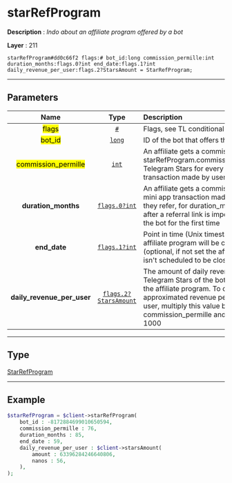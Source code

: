 # starRefProgram

**Description** : *Indo about an affiliate program offered by a bot*

**Layer** : 211

```tl
starRefProgram#dd0c66f2 flags:# bot_id:long commission_permille:int duration_months:flags.0?int end_date:flags.1?int daily_revenue_per_user:flags.2?StarsAmount = StarRefProgram;
```

---

## Parameters

| Name | Type | Description |
| :---: | :---: | :--- |
| <mark>flags</mark> | [`#`](type/#) | Flags, see TL conditional fields |
| <mark>bot_id</mark> | [`long`](type/long) | ID of the bot that offers the program |
| <mark>commission_permille</mark> | [`int`](type/int) | An affiliate gets a commission of starRefProgram.commission_permille‰ Telegram Stars for every mini app transaction made by users they refer |
| **duration_months** | [`flags.0?int`](type/int) | An affiliate gets a commission for every mini app transaction made by users they refer, for duration_months months after a referral link is imported, starting the bot for the first time |
| **end_date** | [`flags.1?int`](type/int) | Point in time (Unix timestamp) when the affiliate program will be closed (optional, if not set the affiliate program isn't scheduled to be closed) |
| **daily_revenue_per_user** | [`flags.2?StarsAmount`](type/StarsAmount) | The amount of daily revenue per user in Telegram Stars of the bot that created the affiliate program. To obtain the approximated revenue per referred user, multiply this value by commission_permille and divide by 1000 |

---

## Type

[StarRefProgram](type/StarRefProgram)

---

## Example

```php
$starRefProgram = $client->starRefProgram(
	bot_id : -8172884699010650594,
	commission_permille : 76,
	duration_months : 85,
	end_date : 59,
	daily_revenue_per_user : $client->starsAmount(
		amount : 63396284246640806,
		nanos : 56,
	),
);
```